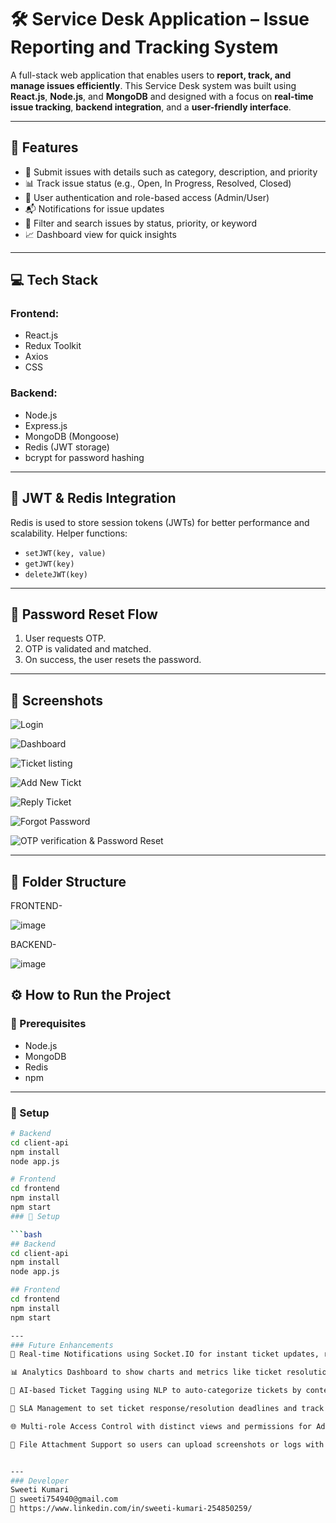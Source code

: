 # 🛠️ Service Desk Application – Issue Reporting and Tracking System

A full-stack web application that enables users to **report, track, and manage issues efficiently**. This Service Desk system was built using **React.js**, **Node.js**, and **MongoDB** and designed with a focus on **real-time issue tracking**, **backend integration**, and a **user-friendly interface**.

---

## 🚀 Features

- 📝 Submit issues with details such as category, description, and priority
- 📊 Track issue status (e.g., Open, In Progress, Resolved, Closed)
- 👥 User authentication and role-based access (Admin/User)
- 📬 Notifications for issue updates
- 🔎 Filter and search issues by status, priority, or keyword
- 📈 Dashboard view for quick insights

---

## 💻 Tech Stack

### Frontend:
- React.js
- Redux Toolkit
- Axios
- CSS

### Backend:
- Node.js
- Express.js
- MongoDB (Mongoose)
- Redis (JWT storage)
- bcrypt for password hashing

---

## 🔑 JWT & Redis Integration

Redis is used to store session tokens (JWTs) for better performance and scalability. Helper functions:
- `setJWT(key, value)`
- `getJWT(key)`
- `deleteJWT(key)`

---

## 🔄 Password Reset Flow
1. User requests OTP.
2. OTP is validated and matched.
3. On success, the user resets the password.

---


## 📸 Screenshots
![Login](https://github.com/user-attachments/assets/b4b6c623-56f3-4158-a908-c5b1247c838d)

![Dashboard](https://github.com/user-attachments/assets/712b99fc-d7e8-449d-b46d-7eee9db136c3)

![Ticket listing](https://github.com/user-attachments/assets/8f4b47ca-332c-4777-b9e5-bea03034d55b)

![Add New Tickt](https://github.com/user-attachments/assets/23ad0924-51c5-4115-9ee3-2724cd4e04de)

![Reply Ticket](https://github.com/user-attachments/assets/c8e5527a-65a7-4de7-9693-fdd170493ce5)

![Forgot Password](https://github.com/user-attachments/assets/44da07db-ba70-4201-b16b-4c0cc4f5c948)

![OTP verification & Password Reset](https://github.com/user-attachments/assets/de339bea-5c8d-4592-95e1-54de83debc21)



---

## 📂 Folder Structure
FRONTEND-

![image](https://github.com/user-attachments/assets/0309fdc6-05db-4ec4-9339-45f7ecbbe49d)


BACKEND-

![image](https://github.com/user-attachments/assets/dc1d5702-f1aa-4c5d-a20b-255e96ad623c)


## ⚙️ How to Run the Project

### 🧩 Prerequisites
- Node.js
- MongoDB
- Redis
- npm

---
### 🔧 Setup

```bash
# Backend
cd client-api
npm install
node app.js

# Frontend
cd frontend
npm install
npm start
### 🔧 Setup

```bash
## Backend
cd client-api
npm install
node app.js

## Frontend
cd frontend
npm install
npm start

---
### Future Enhancements
🔔 Real-time Notifications using Socket.IO for instant ticket updates, replies, and escalations.

📊 Analytics Dashboard to show charts and metrics like ticket resolution time, ticket count by category, and user activity.

🧠 AI-based Ticket Tagging using NLP to auto-categorize tickets by content.

🎯 SLA Management to set ticket response/resolution deadlines and track SLA violations.

🌐 Multi-role Access Control with distinct views and permissions for Admin, Staff, and Users.

📁 File Attachment Support so users can upload screenshots or logs with their issue.


---
### Developer
Sweeti Kumari
📧 sweeti754940@gmail.com
🔗 https://www.linkedin.com/in/sweeti-kumari-254850259/
